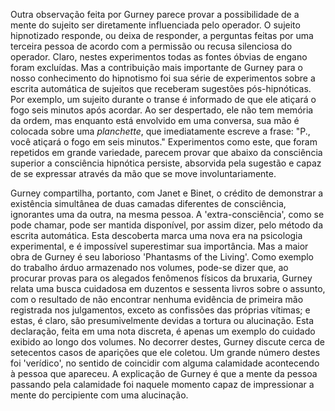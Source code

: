 Outra observação feita por Gurney parece provar a possibilidade de a mente do sujeito ser diretamente influenciada pelo operador. O sujeito hipnotizado responde, ou deixa de responder, a perguntas feitas por uma terceira pessoa de acordo com a permissão ou recusa silenciosa do operador. Claro, nestes experimentos todas as fontes óbvias de engano foram excluídas. Mas a contribuição mais importante de Gurney para o nosso conhecimento do hipnotismo foi sua série de experimentos sobre a escrita automática de sujeitos que receberam sugestões pós-hipnóticas. Por exemplo, um sujeito durante o transe é informado de que ele atiçará o fogo seis minutos após acordar. Ao ser despertado, ele não tem memória da ordem, mas enquanto está envolvido em uma conversa, sua mão é colocada sobre uma _planchette_, que imediatamente escreve a frase: "P., você atiçará o fogo em seis minutos." Experimentos como este, que foram repetidos em grande variedade, parecem provar que abaixo da consciência superior a consciência hipnótica persiste, absorvida pela sugestão e capaz de se expressar através da mão que se move involuntariamente.

Gurney compartilha, portanto, com Janet e Binet, o crédito de demonstrar a existência simultânea de duas camadas diferentes de consciência, ignorantes uma da outra, na mesma pessoa. A 'extra-consciência', como se pode chamar, pode ser mantida disponível, por assim dizer, pelo método da escrita automática. Esta descoberta marca uma nova era na psicologia experimental, e é impossível superestimar sua importância. Mas a maior obra de Gurney é seu laborioso 'Phantasms of the Living'. Como exemplo do trabalho árduo armazenado nos volumes, pode-se dizer que, ao procurar provas para os alegados fenômenos físicos da bruxaria, Gurney relata uma busca cuidadosa em duzentos e sessenta livros sobre o assunto, com o resultado de não encontrar nenhuma evidência de primeira mão registrada nos julgamentos, exceto as confissões das próprias vítimas; e estas, é claro, são presumivelmente devidas a tortura ou alucinação. Esta declaração, feita em uma nota discreta, é apenas um exemplo do cuidado exibido ao longo dos volumes. No decorrer destes, Gurney discute cerca de setecentos casos de aparições que ele coletou. Um grande número destes foi 'verídico', no sentido de coincidir com alguma calamidade acontecendo à pessoa que apareceu. A explicação de Gurney é que a mente da pessoa passando pela calamidade foi naquele momento capaz de impressionar a mente do percipiente com uma alucinação.